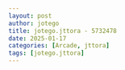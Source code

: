 ```yaml
---
layout: post
author: jotego
title: jotego.jttora - 5732478
date: 2025-01-17
categories: [Arcade, jttora]
tags: [jotego.jttora]
---
```


